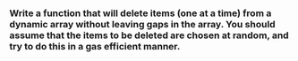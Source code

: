### Write a function that will delete items (one at a time) from a dynamic array without leaving gaps in the array. You should assume that the items to be deleted are chosen at random, and try to do this in a gas efficient manner. ###